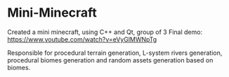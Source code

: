 # Mini-Minecraft
Created a mini minecraft, using C++ and Qt, group of 3
Final demo: https://www.youtube.com/watch?v=eVyGlMWNpTg

Responsible for procedural terrain generation, L-system rivers generation, procedural biomes generation and random assets generation based on biomes.

